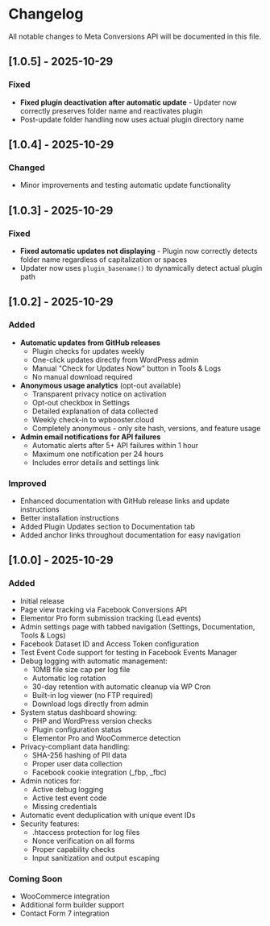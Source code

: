 # Changelog

All notable changes to Meta Conversions API will be documented in this file.

## [1.0.5] - 2025-10-29

### Fixed
- **Fixed plugin deactivation after automatic update** - Updater now correctly preserves folder name and reactivates plugin
- Post-update folder handling now uses actual plugin directory name

## [1.0.4] - 2025-10-29

### Changed
- Minor improvements and testing automatic update functionality

## [1.0.3] - 2025-10-29

### Fixed
- **Fixed automatic updates not displaying** - Plugin now correctly detects folder name regardless of capitalization or spaces
- Updater now uses `plugin_basename()` to dynamically detect actual plugin path

## [1.0.2] - 2025-10-29

### Added
- **Automatic updates from GitHub releases**
  - Plugin checks for updates weekly
  - One-click updates directly from WordPress admin
  - Manual "Check for Updates Now" button in Tools & Logs
  - No manual download required
- **Anonymous usage analytics** (opt-out available)
  - Transparent privacy notice on activation
  - Opt-out checkbox in Settings
  - Detailed explanation of data collected
  - Weekly check-in to wpbooster.cloud
  - Completely anonymous - only site hash, versions, and feature usage
- **Admin email notifications for API failures**
  - Automatic alerts after 5+ API failures within 1 hour
  - Maximum one notification per 24 hours
  - Includes error details and settings link

### Improved
- Enhanced documentation with GitHub release links and update instructions
- Better installation instructions
- Added Plugin Updates section to Documentation tab
- Added anchor links throughout documentation for easy navigation

## [1.0.0] - 2025-10-29

### Added
- Initial release
- Page view tracking via Facebook Conversions API
- Elementor Pro form submission tracking (Lead events)
- Admin settings page with tabbed navigation (Settings, Documentation, Tools & Logs)
- Facebook Dataset ID and Access Token configuration
- Test Event Code support for testing in Facebook Events Manager
- Debug logging with automatic management:
  - 10MB file size cap per log file
  - Automatic log rotation
  - 30-day retention with automatic cleanup via WP Cron
  - Built-in log viewer (no FTP required)
  - Download logs directly from admin
- System status dashboard showing:
  - PHP and WordPress version checks
  - Plugin configuration status
  - Elementor Pro and WooCommerce detection
- Privacy-compliant data handling:
  - SHA-256 hashing of PII data
  - Proper user data collection
  - Facebook cookie integration (_fbp, _fbc)
- Admin notices for:
  - Active debug logging
  - Active test event code
  - Missing credentials
- Automatic event deduplication with unique event IDs
- Security features:
  - .htaccess protection for log files
  - Nonce verification on all forms
  - Proper capability checks
  - Input sanitization and output escaping

### Coming Soon
- WooCommerce integration
- Additional form builder support
- Contact Form 7 integration

